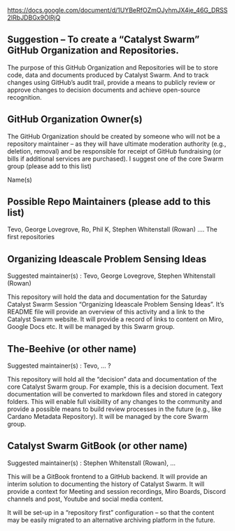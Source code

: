 https://docs.google.com/document/d/1UYBeRfOZmOJyhmJX4je_46G_DRSS2IRbJDBGx9OlRjQ

## Suggestion – To create a “Catalyst Swarm” GitHub Organization and Repositories.

The purpose of this GitHub Organization and Repositories will be to store code, data and documents produced by Catalyst Swarm. And to track changes using GitHub’s audit trail, provide a means to publicly review or approve changes to decision documents and achieve open-source recognition.

## GitHub Organization Owner(s)

The GitHub Organization should be created by someone who will not be a repository maintainer – as they will have ultimate moderation authority (e.g., deletion, removal) and be responsible for receipt of GitHub fundraising (or bills if additional services are purchased).
I suggest one of the core Swarm group (please add to this list)

Name(s)

## Possible Repo Maintainers (please add to this list)

Tevo, George Lovegrove, Ro, Phil K, Stephen Whitenstall (Rowan) ….
The first repositories

## Organizing Ideascale Problem Sensing Ideas

Suggested maintainer(s) : Tevo, George Lovegrove, Stephen Whitenstall (Rowan)

This repository will hold the data and documentation for the Saturday Catalyst Swarm Session “Organizing Ideascale Problem Sensing Ideas”. It’s README file will provide an overview of this activity and a link to the Catalyst Swarm website. It will provide a record of links to content on Miro, Google Docs etc. It will be managed by this Swarm group.

## The-Beehive (or other name)

Suggested maintainer(s) : Tevo,  … ?

This repository will hold all the “decision” data and documentation of the core Catalyst Swarm group. For example, this is a decision document. Text documentation will be converted to markdown files and stored in category folders. This will enable full visibility of any changes to the community and provide a possible means to build review processes in the future (e.g., like Cardano Metadata Repository). It will be managed by the core Swarm group.

## Catalyst Swarm GitBook (or other name)

Suggested maintainer(s) : Stephen Whitenstall (Rowan), …

This will be a GitBook frontend to a GitHub backend. It will provide an interim solution to documenting the history of Catalyst Swarm. It will provide a context for Meeting and session recordings, Miro Boards, Discord channels and post, Youtube and social media content.

It will be set-up in a “repository first” configuration – so that the content may be easily migrated to an alternative archiving platform in the future.





